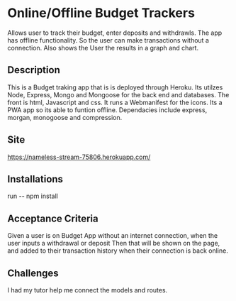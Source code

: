 # Online/Offline Budget Trackers

Allows user to track their budget, enter deposits and withdrawls. The app has offline functionality. So the user can make transactions without a connection. Also shows the User the results in a graph and chart. 

## Description

This is a Budget traking app that is is deployed through Heroku. Its utilzes Node, Express, Mongo and Mongoose for the back end and databases. The front is html, Javascript and css. It runs a Webmanifest for the icons. Its a PWA app so its able to funtion offline. Dependacies include express, morgan, monogoose and compression. 

## Site 

https://nameless-stream-75806.herokuapp.com/


## Installations 

run -- npm install 

## Acceptance Criteria

Given a user is on Budget App without an internet connection, when the user inputs a withdrawal or deposit
Then that will be shown on the page, and added to their transaction history when their connection is back online.


## Challenges

I had my tutor help me connect the models and routes. 

